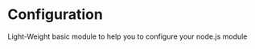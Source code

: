 Configuration
=============

Light-Weight basic module to help you to configure your node.js module
